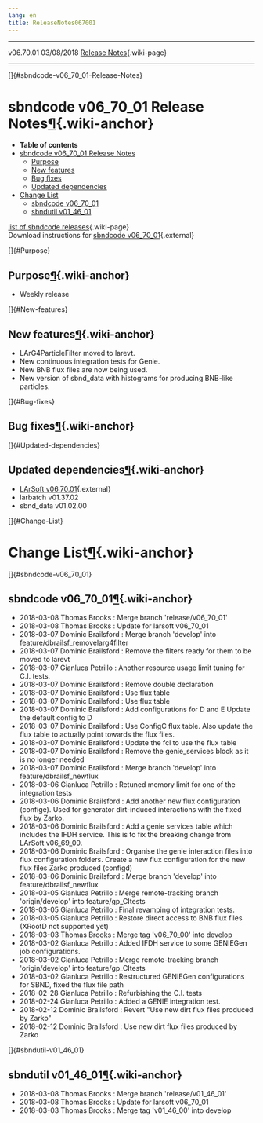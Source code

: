 ```yaml
---
lang: en
title: ReleaseNotes067001
---
```


  ----------- ------------ -- -- ------------------------------------------------------
  v06.70.01   03/08/2018         [Release Notes](ReleaseNotes067001.html){.wiki-page}
  ----------- ------------ -- -- ------------------------------------------------------

[]{#sbndcode-v06_70_01-Release-Notes}

sbndcode v06\_70\_01 Release Notes[¶](#sbndcode-v06_70_01-Release-Notes){.wiki-anchor}
======================================================================================

-   **Table of contents**
-   [sbndcode v06\_70\_01 Release
    Notes](#sbndcode-v06_70_01-Release-Notes)
    -   [Purpose](#Purpose)
    -   [New features](#New-features)
    -   [Bug fixes](#Bug-fixes)
    -   [Updated dependencies](#Updated-dependencies)
-   [Change List](#Change-List)
    -   [sbndcode v06\_70\_01](#sbndcode-v06_70_01)
    -   [sbndutil v01\_46\_01](#sbndutil-v01_46_01)

[list of sbndcode
releases](List_of_SBND_code_releases.html){.wiki-page}\
Download instructions for [sbndcode
v06\_70\_01](http://scisoft.fnal.gov/scisoft/bundles/sbnd/v06_70_01/sbndcode-v06_70_01.html){.external}

[]{#Purpose}

Purpose[¶](#Purpose){.wiki-anchor}
----------------------------------

-   Weekly release

[]{#New-features}

New features[¶](#New-features){.wiki-anchor}
--------------------------------------------

-   LArG4ParticleFilter moved to larevt.
-   New continuous integration tests for Genie.
-   New BNB flux files are now being used.
-   New version of sbnd\_data with histograms for producing BNB-like
    particles.

[]{#Bug-fixes}

Bug fixes[¶](#Bug-fixes){.wiki-anchor}
--------------------------------------

[]{#Updated-dependencies}

Updated dependencies[¶](#Updated-dependencies){.wiki-anchor}
------------------------------------------------------------

-   [LArSoft
    v06.70.01](https://cdcvs.fnal.gov/redmine/projects/larsoft/wiki/ReleaseNotes067001){.external}
-   larbatch v01.37.02
-   sbnd\_data v01.02.00

[]{#Change-List}

Change List[¶](#Change-List){.wiki-anchor}
==========================================

[]{#sbndcode-v06_70_01}

sbndcode v06\_70\_01[¶](#sbndcode-v06_70_01){.wiki-anchor}
----------------------------------------------------------

-   2018-03-08 Thomas Brooks : Merge branch \'release/v06\_70\_01\'
-   2018-03-08 Thomas Brooks : Update for larsoft v06\_70\_01
-   2018-03-07 Dominic Brailsford : Merge branch \'develop\' into
    feature/dbrailsf\_removelarg4filter
-   2018-03-07 Dominic Brailsford : Remove the filters ready for them to
    be moved to larevt
-   2018-03-07 Gianluca Petrillo : Another resource usage limit tuning
    for C.I. tests.
-   2018-03-07 Dominic Brailsford : Remove double declaration
-   2018-03-07 Dominic Brailsford : Use flux table
-   2018-03-07 Dominic Brailsford : Use flux table
-   2018-03-07 Dominic Brailsford : Add configurations for D and E
    Update the default config to D
-   2018-03-07 Dominic Brailsford : Use ConfigC flux table. Also update
    the flux table to actually point towards the flux files.
-   2018-03-07 Dominic Brailsford : Update the fcl to use the flux table
-   2018-03-07 Dominic Brailsford : Remove the genie\_services block as
    it is no longer needed
-   2018-03-07 Dominic Brailsford : Merge branch \'develop\' into
    feature/dbrailsf\_newflux
-   2018-03-06 Gianluca Petrillo : Retuned memory limit for one of the
    integration tests
-   2018-03-06 Dominic Brailsford : Add another new flux configuration
    (confige). Used for generator dirt-induced interactions with the
    fixed flux by Zarko.
-   2018-03-06 Dominic Brailsford : Add a genie services table which
    includes the IFDH service. This is to fix the breaking change from
    LArSoft v06\_69\_00.
-   2018-03-06 Dominic Brailsford : Organise the genie interaction files
    into flux configuration folders. Create a new flux configuration for
    the new flux files Zarko produced (configd)
-   2018-03-06 Dominic Brailsford : Merge branch \'develop\' into
    feature/dbrailsf\_newflux
-   2018-03-05 Gianluca Petrillo : Merge remote-tracking branch
    \'origin/develop\' into feature/gp\_CItests
-   2018-03-05 Gianluca Petrillo : Final revamping of integration tests.
-   2018-03-05 Gianluca Petrillo : Restore direct access to BNB flux
    files (XRootD not supported yet)
-   2018-03-03 Thomas Brooks : Merge tag \'v06\_70\_00\' into develop
-   2018-03-02 Gianluca Petrillo : Added IFDH service to some GENIEGen
    job configurations.
-   2018-03-02 Gianluca Petrillo : Merge remote-tracking branch
    \'origin/develop\' into feature/gp\_CItests
-   2018-03-02 Gianluca Petrillo : Restructured GENIEGen configurations
    for SBND, fixed the flux file path
-   2018-02-28 Gianluca Petrillo : Refurbishing the C.I. tests
-   2018-02-24 Gianluca Petrillo : Added a GENIE integration test.
-   2018-02-12 Dominic Brailsford : Revert \"Use new dirt flux files
    produced by Zarko\"
-   2018-02-12 Dominic Brailsford : Use new dirt flux files produced by
    Zarko

[]{#sbndutil-v01_46_01}

sbndutil v01\_46\_01[¶](#sbndutil-v01_46_01){.wiki-anchor}
----------------------------------------------------------

-   2018-03-08 Thomas Brooks : Merge branch \'release/v01\_46\_01\'
-   2018-03-08 Thomas Brooks : Update for larsoft v06\_70\_01
-   2018-03-03 Thomas Brooks : Merge tag \'v01\_46\_00\' into develop
